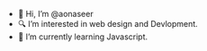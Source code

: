 - 👋 Hi, I’m @aonaseer
- 🔍 I’m interested in web design and Devlopment.
- 🌱 I’m currently learning Javascript.
